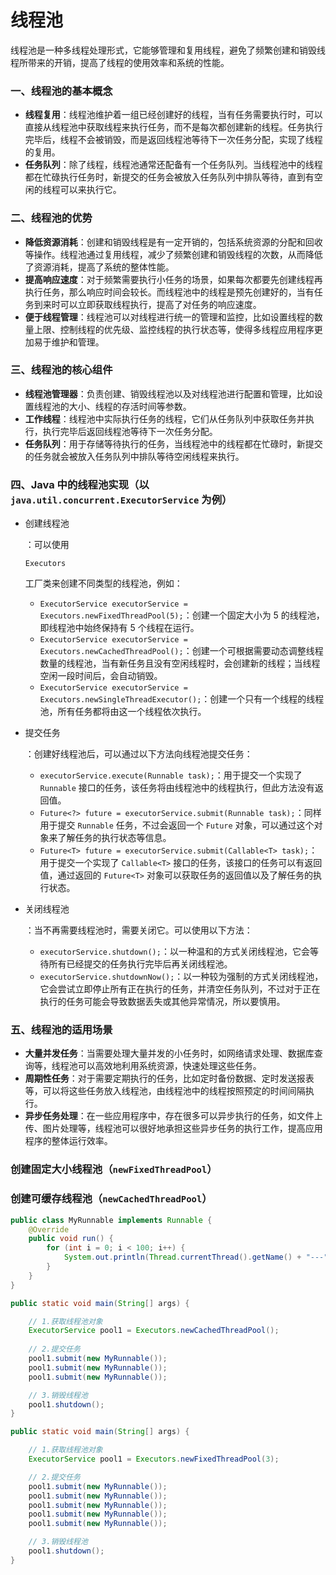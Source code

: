 # 线程池

​	线程池是一种多线程处理形式，它能够管理和复用线程，避免了频繁创建和销毁线程所带来的开销，提高了线程的使用效率和系统的性能。

### 一、线程池的基本概念

- **线程复用**：线程池维护着一组已经创建好的线程，当有任务需要执行时，可以直接从线程池中获取线程来执行任务，而不是每次都创建新的线程。任务执行完毕后，线程不会被销毁，而是返回线程池等待下一次任务分配，实现了线程的复用。
- **任务队列**：除了线程，线程池通常还配备有一个任务队列。当线程池中的线程都在忙碌执行任务时，新提交的任务会被放入任务队列中排队等待，直到有空闲的线程可以来执行它。

### 二、线程池的优势

- **降低资源消耗**：创建和销毁线程是有一定开销的，包括系统资源的分配和回收等操作。线程池通过复用线程，减少了频繁创建和销毁线程的次数，从而降低了资源消耗，提高了系统的整体性能。
- **提高响应速度**：对于频繁需要执行小任务的场景，如果每次都要先创建线程再执行任务，那么响应时间会较长。而线程池中的线程是预先创建好的，当有任务到来时可以立即获取线程执行，提高了对任务的响应速度。
- **便于线程管理**：线程池可以对线程进行统一的管理和监控，比如设置线程的数量上限、控制线程的优先级、监控线程的执行状态等，使得多线程应用程序更加易于维护和管理。

### 三、线程池的核心组件

- **线程池管理器**：负责创建、销毁线程池以及对线程池进行配置和管理，比如设置线程池的大小、线程的存活时间等参数。
- **工作线程**：线程池中实际执行任务的线程，它们从任务队列中获取任务并执行，执行完毕后返回线程池等待下一次任务分配。
- **任务队列**：用于存储等待执行的任务，当线程池中的线程都在忙碌时，新提交的任务就会被放入任务队列中排队等待空闲线程来执行。

### 四、Java 中的线程池实现（以 `java.util.concurrent.ExecutorService` 为例）

- 创建线程池

  ：可以使用 

  ```
  Executors 
  ```

  工厂类来创建不同类型的线程池，例如：

  - `ExecutorService executorService = Executors.newFixedThreadPool(5);`：创建一个固定大小为 5 的线程池，即线程池中始终保持有 5 个线程在运行。
  - `ExecutorService executorService = Executors.newCachedThreadPool();`：创建一个可根据需要动态调整线程数量的线程池，当有新任务且没有空闲线程时，会创建新的线程；当线程空闲一段时间后，会自动销毁。
  - `ExecutorService executorService = Executors.newSingleThreadExecutor();`：创建一个只有一个线程的线程池，所有任务都将由这一个线程依次执行。

- 提交任务

  ：创建好线程池后，可以通过以下方法向线程池提交任务：

  - `executorService.execute(Runnable task);`：用于提交一个实现了 `Runnable` 接口的任务，该任务将由线程池中的线程执行，但此方法没有返回值。
  - `Future<?> future = executorService.submit(Runnable task);`：同样用于提交 `Runnable` 任务，不过会返回一个 `Future` 对象，可以通过这个对象来了解任务的执行状态等信息。
  - `Future<T> future = executorService.submit(Callable<T> task);`：用于提交一个实现了 `Callable<T>` 接口的任务，该接口的任务可以有返回值，通过返回的 `Future<T>` 对象可以获取任务的返回值以及了解任务的执行状态。

- 关闭线程池

  ：当不再需要线程池时，需要关闭它。可以使用以下方法：

  - `executorService.shutdown();`：以一种温和的方式关闭线程池，它会等待所有已经提交的任务执行完毕后再关闭线程池。
  - `executorService.shutdownNow();`：以一种较为强制的方式关闭线程池，它会尝试立即停止所有正在执行的任务，并清空任务队列，不过对于正在执行的任务可能会导致数据丢失或其他异常情况，所以要慎用。

### 五、线程池的适用场景

- **大量并发任务**：当需要处理大量并发的小任务时，如网络请求处理、数据库查询等，线程池可以高效地利用系统资源，快速处理这些任务。
- **周期性任务**：对于需要定期执行的任务，比如定时备份数据、定时发送报表等，可以将这些任务放入线程池，由线程池中的线程按照预定的时间间隔执行。
- **异步任务处理**：在一些应用程序中，存在很多可以异步执行的任务，如文件上传、图片处理等，线程池可以很好地承担这些异步任务的执行工作，提高应用程序的整体运行效率。

### 创建固定大小线程池（`newFixedThreadPool`）

### 创建可缓存线程池（`newCachedThreadPool`）

```java
public class MyRunnable implements Runnable {
    @Override
    public void run() {
        for (int i = 0; i < 100; i++) {
            System.out.println(Thread.currentThread().getName() + "---" + i);
        }
    }
}
```

```java
public static void main(String[] args) {

    // 1.获取线程池对象
    ExecutorService pool1 = Executors.newCachedThreadPool();
    
    // 2.提交任务
    pool1.submit(new MyRunnable());
    pool1.submit(new MyRunnable());
    pool1.submit(new MyRunnable());

    // 3.销毁线程池
    pool1.shutdown();
}
```

```java
public static void main(String[] args) {

    // 1.获取线程池对象
    ExecutorService pool1 = Executors.newFixedThreadPool(3);

    // 2.提交任务
    pool1.submit(new MyRunnable());
    pool1.submit(new MyRunnable());
    pool1.submit(new MyRunnable());
    pool1.submit(new MyRunnable());
    pool1.submit(new MyRunnable());

    // 3.销毁线程池
    pool1.shutdown();
}
```